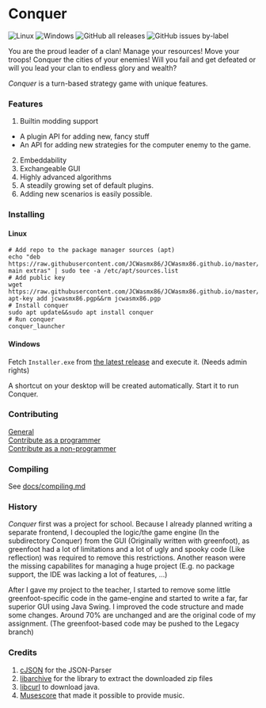 # Conquer
![Linux](https://github.com/JCWasmx86/Conquer/workflows/Linux/badge.svg)
![Windows](https://github.com/JCWasmx86/Conquer/workflows/Windows/badge.svg)
![GitHub all releases](https://img.shields.io/github/downloads/JCWasmx86/Conquer/total?style=social)
![GitHub issues by-label](https://img.shields.io/github/issues-raw/JCWasmx86/Conquer/good%20first%20issue)

You are the proud leader of a clan! Manage your resources! Move your troops! Conquer the cities of your enemies!
Will you fail and get defeated or will you lead your clan to endless glory and wealth?


*Conquer* is a turn-based strategy game with unique features.

### Features

1. Builtin modding support
  - A plugin API for adding new, fancy stuff
  - An API for adding new strategies for the computer enemy to the game.
2. Embeddability
3. Exchangeable GUI
4. Highly advanced algorithms
5. A steadily growing set of default plugins.
6. Adding new scenarios is easily possible.

### Installing

#### Linux
```
# Add repo to the package manager sources (apt)
echo "deb https://raw.githubusercontent.com/JCWasmx86/JCWasmx86.github.io/master/  main extras" | sudo tee -a /etc/apt/sources.list
# Add public key
wget https://raw.githubusercontent.com/JCWasmx86/JCWasmx86.github.io/master/jcwasmx86.pgp&&sudo apt-key add jcwasmx86.pgp&&rm jcwasmx86.pgp
# Install conquer
sudo apt update&&sudo apt install conquer
# Run conquer
conquer_launcher
```
#### Windows
Fetch `Installer.exe` from [the latest release](https://github.com/JCWasmx86/Conquer/releases/latest) and execute it. (Needs admin rights)

A shortcut on your desktop will be created automatically. Start it to run Conquer.

### Contributing

[General](contributing/general.md) \
[Contribute as a programmer](contributing/code.md) \
[Contribute as a non-programmer](contributing/non-code.md)

### Compiling

See [docs/compiling.md](docs/compiling.md)

### History

*Conquer* first was a project for school. Because I already planned writing a separate frontend, I decoupled the logic/the game engine (In the subdirectory Conquer) from the GUI (Originally written with greenfoot), as
greenfoot had a lot of limitations and a lot of ugly and spooky code (Like reflection) was required to remove this restrictions.
Another reason were the missing capabilites for managing a huge project (E.g. no package support, the IDE was lacking a lot of features, ...)

After I gave my project to the teacher, I started to remove some little greenfoot-specific code in the game-engine and started to write a far, far superior GUI using Java Swing. I improved
the code structure and made some changes. Around 70% are unchanged and are the original code of my assignment. (The greenfoot-based code may be pushed to the Legacy branch)


### Credits

1. [cJSON](https://github.com/DaveGamble/cJSON) for the JSON-Parser
2. [libarchive](https://libarchive.org/) for the library to extract the downloaded zip files
3. [libcurl](https://curl.se/libcurl/) to download java.
4. [Musescore](https://musescore.org/en) that made it possible to provide music.

